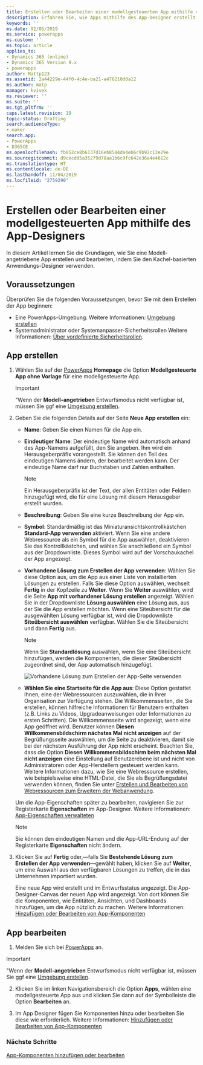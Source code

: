 ```yaml
---
title: Erstellen oder Bearbeiten einer modellgesteuerten App mithilfe des App-Designers in PowerApps | Microsoft-Dokumentation
description: Erfahren Sie, wie Apps mithilfe des App-Designer erstellt oder bearbeitet werden
keywords: ''
ms.date: 02/05/2019
ms.service: powerapps
ms.custom: ''
ms.topic: article
applies_to:
- Dynamics 365 (online)
- Dynamics 365 Version 9.x
- powerapps
author: Mattp123
ms.assetid: 2a44229e-44f0-4c4e-ba21-a476210d0a12
ms.author: matp
manager: kvivek
ms.reviewer: ''
ms.suite: ''
ms.tgt_pltfrm: ''
caps.latest.revision: 19
topic-status: Drafting
search.audienceType:
- maker
search.app:
- PowerApps
- D365CE
ms.openlocfilehash: fb852ce8b6137d16eb8544da4eb6c9b92c12e29e
ms.sourcegitcommit: d9cecdd5a35279d78aa1b6c9fc642e36a4e4612c
ms.translationtype: HT
ms.contentlocale: de-DE
ms.lasthandoff: 11/04/2019
ms.locfileid: "2759290"
---
```

# <a name="create-a-model-driven-app-by-using-the-app-designer"></a>Erstellen oder Bearbeiten einer modellgesteuerten App mithilfe des App-Designers

In diesem Artikel lernen Sie die Grundlagen, wie Sie eine Modell-angetriebene App erstellen und bearbeiten, indem Sie den Kachel-basierten Anwendungs-Designer verwenden.

## <a name="prerequisites"></a>Voraussetzungen
Überprüfen Sie die folgenden Voraussetzungen, bevor Sie mit dem Erstellen der App beginnen:
- Eine PowerApps-Umgebung. Weitere Informationen: [Umgebung erstellen](https://docs.microsoft.com/powerapps/administrator/create-environment)
- Systemadministrator oder Systemanpasser-Sicherheitsrollen Weitere Informationen: [Über vordefinierte Sicherheitsrollen](https://docs.microsoft.com/powerapps/maker/model-driven-apps/share-model-driven-app#about-predefined-security-roles).
 
<a name="createApp"></a>   
## <a name="create-an-app"></a>App erstellen  

1.  Wählen Sie auf der [PowerApps](https://make.powerapps.com/?utm_source=padocs&utm_medium=linkinadoc&utm_campaign=referralsfromdoc) **Homepage** die Option **Modellgesteuerte App ohne Vorlage** für eine modellgesteuerte App.  

    > [!IMPORTANT]
    > "Wenn der **Modell-angetrieben** Entwurfsmodus nicht verfügbar ist, müssen Sie ggf eine [Umgebung erstellen](https://docs.microsoft.com/powerapps/administrator/create-environment). 

2. Geben Sie die folgenden Details auf der Seite **Neue App erstellen** ein: 

    - **Name**: Geben Sie einen Namen für die App ein.  
  
    - **Eindeutiger Name**: Der eindeutige Name wird automatisch anhand des App-Namens aufgefüllt, den Sie angeben. Ihm wird ein Herausgeberpräfix vorangestellt. Sie können den Teil des eindeutigen Namens ändern, der bearbeitet werden kann. Der eindeutige Name darf nur Buchstaben und Zahlen enthalten.  
  
        > [!NOTE]
        >  Ein Herausgeberpräfix ist der Text, der allen Entitäten oder Feldern hinzugefügt wird, die für eine Lösung mit diesem Herausgeber erstellt wurden.   
  
    - **Beschreibung**: Geben Sie eine kurze Beschreibung der App ein.  
  
    - **Symbol**: Standardmäßig ist das Miniaturansichtskontrollkästchen **Standard-App verwenden** aktiviert. Wenn Sie eine andere Webressource als ein Symbol für die App auswählen, deaktivieren Sie das Kontrollkästchen, und wählen Sie anschließend ein Symbol aus der Dropdownliste. Dieses Symbol wird auf der Vorschaukachel der App angezeigt.  
  
    - **Vorhandene Lösung zum Erstellen der App verwenden**: Wählen Sie diese Option aus, um die App aus einer Liste von installierten Lösungen zu erstellen. Falls Sie diese Option auswählen, wechselt **Fertig** in der Kopfzeile zu **Weiter**. Wenn Sie **Weiter** auswählen, wird die Seite **App mit vorhandener Lösung erstellen** angezeigt. Wählen Sie in der Dropdownliste **Lösung auswählen** eine Lösung aus, aus der Sie die App erstellen möchten. Wenn eine Siteübersicht für die ausgewählten Lösung verfügbar ist, wird die Dropdownliste **Siteübersicht auswählen** verfügbar. Wählen Sie die Siteübersicht und dann **Fertig** aus.

      > [!NOTE]
      > Wenn Sie **Standardlösung** auswählen, wenn Sie eine Siteübersicht hinzufügen, werden die Komponenten, die dieser Siteübersicht zugeordnet sind, der App automatisch hinzugefügt.  

      ![Vorhandene Lösung zum Erstellen der App-Seite verwenden](media/use-existing-solution-to-create-the-app.png "Eine vorhandene Lösung zum Erstellen der App verwenden") 

    - **Wählen Sie eine Startseite für die App aus**: Diese Option gestattet Ihnen, eine der Webressourcen auszuwählen, die in Ihrer Organisation zur Verfügung stehen. Die Willkommensseiten, die Sie erstellen, können hilfreiche Informationen für Benutzern enthalten (z.B. Links zu Videos, Upgradeanweisungen oder Informationen zu ersten Schritten). Die Willkommensseite wird angezeigt, wenn eine App geöffnet wird. Benutzer können **Diesen Willkommensbildschirm nächstes Mal nicht anzeigen** auf der Begrüßungsseite auswählen, um die Seite zu deaktivieren, damit sie bei der nächsten Ausführung der App nicht erscheint. Beachten Sie, dass die Option **Diesen Willkommensbildschirm beim nächsten Mal nicht anzeigen** eine Einstellung auf Benutzerebene ist und nicht von Administratoren oder App-Herstellern gesteuert werden kann. Weitere Informationen dazu, wie Sie eine Webressource erstellen, wie beispielsweise eine HTML-Datei, die Sie als Begrüßungsdatei verwenden können, finden Sie unter [Erstellen und Bearbeiten von Webressourcen zum Erweitern der Webanwendung](create-edit-web-resources.md).  
      
    Um die App-Eigenschaften später zu bearbeiten, navigieren Sie zur Registerkarte **Eigenschaften** im App-Designer. Weitere Informationen: [App-Eigenschaften verwalteten](manage-app-properties.md)  
  
     > [!NOTE]
     >  Sie können den eindeutigen Namen und die App-URL-Endung auf der Registerkarte **Eigenschaften** nicht ändern.  
  
3. Klicken Sie auf **Fertig** oder,&mdash;falls Sie **Bestehende Lösung zum Erstellen der App verwenden**&mdash;gewählt haben, klicken Sie auf **Weiter**, um eine Auswahl aus den verfügbaren Lösungen zu treffen, die in das Unternehmen importiert wurden.  
  
    Eine neue App wird erstellt und im Entwurfsstatus angezeigt. Die App-Designer-Canvas der neuen App wird angezeigt. Von dort können Sie die Komponenten, wie Entitäten, Ansichten, und Dashboards hinzufügen, um die App nützlich zu machen. Weitere Informationen: [Hinzufügen oder Bearbeiten von App-Komponenten](add-edit-app-components.md)  
   
<a name="editApp"></a>   
## <a name="edit-an-app"></a>App bearbeiten  
  
1.  Melden Sie sich bei [PowerApps](https://make.powerapps.com/?utm_source=padocs&utm_medium=linkinadoc&utm_campaign=referralsfromdoc) an.  

> [!IMPORTANT]
> "Wenn der **Modell-angetrieben** Entwurfsmodus nicht verfügbar ist, müssen Sie ggf eine [Umgebung erstellen](https://docs.microsoft.com/powerapps/administrator/create-environment). 

2. Klicken Sie im linken Navigationsbereich die Option **Apps**, wählen eine modellgesteuerte App aus und klicken Sie dann auf der Symbolleiste die Option **Bearbeiten** an.   

3. Im App Designer fügen Sie Komponenten hinzu oder bearbeiten Sie diese wie erforderlich. Weitere Informationen: [Hinzufügen oder Bearbeiten von App-Komponenten](add-edit-app-components.md)  
 
  
### <a name="next-steps"></a>Nächste Schritte  
 [App-Komponenten hinzufügen oder bearbeiten](add-edit-app-components.md)   


